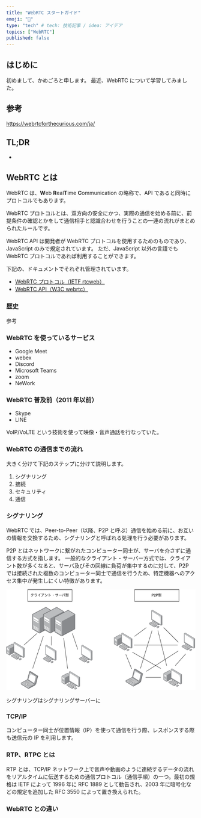 ```yaml
---
title: "WebRTC スタートガイド"
emoji: "🙆"
type: "tech" # tech: 技術記事 / idea: アイデア
topics: ["WebRTC"]
published: false
---
```


## はじめに

初めまして、かめごろと申します。
最近、WebRTC について学習してみました。

## 参考

https://webrtcforthecurious.com/ja/

## TL;DR

-

## WebRTC とは

WebRTC は、**W**eb **R**eal**T**ime **C**ommunication の略称で、API であると同時にプロトコルでもあります。

WebRTC プロトコルとは、双方向の安全にかつ、実際の通信を始める前に、前提条件の確認とかをして通信相手と認識合わせを行うことの一連の流れがまとめられたルールです。

WebRTC API は開発者が WebRTC プロトコルを使用するためのものであり、JavaScript のみで規定されています。
ただ、JavaScript 以外の言語でも WebRTC プロトコルであれば利用することができます。

<!--
似たような関係として、HTTP と fetch API があります。プロトコルとしての WebRTC が HTTP で、API としての WebRTC が fetch API となります。 -->

下記の、ドキュメントでそれぞれ管理されています。

- [WebRTC プロトコル（IETF rtcweb）](https://datatracker.ietf.org/wg/rtcweb/documents/)
- [WebRTC API（W3C webrtc）](https://www.w3.org/TR/webrtc/)

### 歴史

参考

### WebRTC を使っているサービス

- Google Meet
- webex
- Discord
- Microsoft Teams
- zoom
- NeWork

### WebRTC 普及前（2011 年以前）

- Skype
- LINE

VoIP/VoLTE という技術を使って映像・音声通話を行なっていた。

### WebRTC の通信までの流れ

大きく分けて下記のステップに分けて説明します。

1. シグナリング
1. 接続
1. セキュリティ
1. 通信

### シグナリング

WebRTC では、Peer-to-Peer（以降、P2P と呼ぶ）通信を始める前に、お互いの情報を交換するため、シグナリングと呼ばれる処理を行う必要があります。

P2P とはネットワークに繋がれたコンピューター同士が、サーバを介さずに通信する方式を指します。
一般的なクライアント・サーバー方式では、クライアント数が多くなると、サーバ及びその回線に負荷が集中するのに対して、P2P では接続された複数のコンピューター同士で通信を行うため、特定機器へのアクセス集中が発生しにくい特徴があります。

![P2P](/images/5ebfb6ddf73f3e/P2P.drawio.png)

シグナリングはシグナリングサーバーに

### TCP/IP

コンピューター同士が位置情報（IP）を使って通信を行う際、レスポンスする際も送信元の IP を利用します。

### RTP、RTPC とは

RTP とは、TCP/IP ネットワーク上で音声や動画のように連続するデータの流れをリアルタイムに伝送するための通信プロトコル（通信手順）の一つ。最初の規格は IETF によって 1996 年に RFC 1889 として勧告され、2003 年に暗号化などの規定を追加した RFC 3550 によって置き換えられた。

### WebRTC との違い
